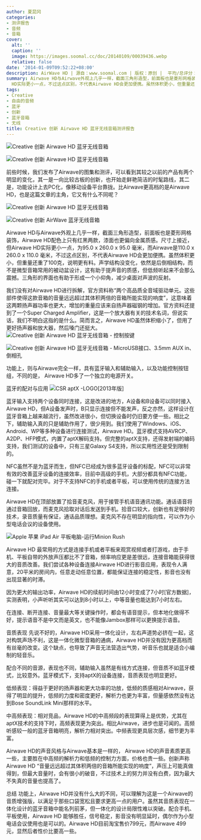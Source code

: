 ```yaml
---
author: 夏昆冈
categories:
- 测评报告
- 音频
- 音箱
cover:
  alt: ''
  caption: ''
  image: https://images.soomal.cc/doc/20140109/00039436.webp
  relative: false
date: '2014-01-09T09:52:22+08:00'
description: AirWave HD | 源自：www.soomal.com | 版权：原创 |  平均/总评分：08.39/109
summary: Airwave HD与Airwave外观上几乎一样，截面三角形造型，前面板也是菱形网格装饰，Airwave HD配色上只有红黑两款，漆面也更偏向金属质感。尺寸上接近，但Airwave
  HD实际更小一点，不过这点区别，不代表Airwave HD会更加便携。虽然体积更小，但重量还重了100克……
tags:
- Creative
- 自由的音频
- 蓝牙
- 创新
- 蓝牙音箱
- 无线
title: Creative 创新 Airwave HD 蓝牙无线音箱测评报告
---
```


![Creative 创新 Airwave HD 蓝牙无线音箱](https://images.soomal.cc/doc/20131208/00038275_01.webp)



![Creative 创新 Airwave HD 蓝牙无线音箱](https://images.soomal.cc/doc/20131208/00038276_01.webp)



前些时候，我们发布了Airwave的图集和测评，可以看到其较之以前的产品有两个明显的变化，其一是一向比较古板的创新，也开始走鲜艳简洁的时髦路线，其二是，功能设计上去PC化，像移动设备平台靠拢。比Airwave更高档的是Airwave HD，也是这篇文章的主角，它又有什么不同呢？



![Creative 创新 Airwave HD 蓝牙无线音箱](https://images.soomal.cc/doc/20131208/00038285_01.webp)



![Creative 创新 AirWave 蓝牙无线音箱](https://images.soomal.cc/doc/20131015/00036287_01.webp)



Airwave HD与Airwave外观上几乎一样，截面三角形造型，前面板也是菱形网格装饰，Airwave HD配色上只有红黑两款，漆面也更偏向金属质感。尺寸上接近，但Airwave HD实际更小一点，为95.0 x 260.0 x 95.0 毫米，而Airwave是110.0 x 260.0 x 110.0 毫米，不过这点区别，不代表Airwave HD会更加便携。虽然体积更小，但重量还重了100克，说明更有料。声学结构没变化，依然是后倒相结构，而不是微型音箱常用的被动盆设计，这有助于提声音的质感，但低频听起来不会那么震撼。三角形的界面也有助于形成一个小仰角，减少桌面对声波的反射。

我们没有对Airwave HD进行拆解，官方资料称“两个高品质全音域驱动单元。这些部件使得这款音箱的音量远远超过其体积两倍的音箱所能实现的响度”，这意味着这两颗扬声器功率也更大，增加的重量应该来自扬声器磁钢的增加。官方资料还提到了一个Super Charged Amplifier，这是一个放大器有关的技术名词，但说实话，我们不明白这指的是什么。简而言之，Airwave HD虽然体积缩小了，但用了更好扬声器和放大器，然后嗓门还挺大。
![Creative 创新 Airwave HD 蓝牙无线音箱 - 控制按键](https://images.soomal.cc/doc/20131208/00038278_01.webp)




![Creative 创新 Airwave HD 蓝牙无线音箱 - MicroUSB接口、3.5mm AUX in、倒相孔](https://images.soomal.cc/doc/20131208/00038279_01.webp)




功能上，则与Airwave完全一样，具有蓝牙输入和辅助输入，以及功能控制按钮组，不同的是， Airwave HD多了一个独立的电源开关。

蓝牙的配对与应用
![CSR aptX -LOGO[2013年版]](https://images.soomal.cc/doc/20140109/00039435_01.webp)




蓝牙输入支持两个设备同时连接，这是改进的地方，A设备和B设备可以同时接入Airwave HD，但A设备发声时，B只显示连接但不能发声，反之亦然，这样设计在蓝牙音箱上越来越流行，虽然改进很小，但切换设备时仍旧要方便一些。相比之下，辅助输入真的只是辅助作用了，很少用到。我们使用了Windows、iOS、Android、WP等多种设备进行连接测试，Airwave HD。蓝牙模式支持AVRCP、A2DP、HFP模式，内置了aptX解码支持。但完整的aptX支持，还得发射端的编码支持，我们测试的设备中，只有三星Galaxy S4支持，所以实用性还是受到限制的。

NFC虽然不是为蓝牙而生，但NFC已经成为很多蓝牙设备的标配，NFC可以非常有效的改善蓝牙设备的连接效率，目前中高级的手机，大部分都具有NFC功能，碰一下就配对完毕。对于不支持NFC的手机或者平板，可以使用传统的连接方法连接。

Airwave HD在顶部放置了拾音麦克风，用于接管手机语音通讯功能。通话语音将通过音箱回放，而麦克风拾取对话后发送到手机。拾音口较大，创新也有足够好的技术，录音质量有保证，通话品质理想。麦克风不存在明显的指向性，可以作为小型电话会议的设备使用。

![Apple 苹果 iPad Air 平板电脑-运行Minion Rush](https://images.soomal.cc/doc/20140106/00039297_01.webp)




Airwave HD 最常用的方式是连接手机或者平板来观赏视频或者打游戏，由于手机、平板自带的外放声压都比不了音箱，频率响应更是差很远，连接音箱能获得很大的音质改善。我们尝试各种设备连接Airwave HD进行影音应用，表现令人满意，20平米的房间内，任意走动任意位置，都能保证连接的稳定性，影音也没有出现显著的时滞。

因为更大的输出功率，Airwave HD的续航时间由12小时变成了7小时[官方数据]，实测表明，小声听听其实可以达到8小时以上，中等音量也能达到7小时左右。

在连接、断开连接、音量最大等关键操作时，都会有语音提示，但本地化做得不好，提示语音不是中文而是英文，也不能像Jambox那样可以更换提示语音。

音质表现
先说不好的，Airwave HD采用一体化设计，左右声道势必挤在一起，这对构筑声场不利，这是一体化微型音箱的通病，Airwave HD并没有因为更高档而有丝毫的改变。这个缺点，也导致了声音无法营造出气势，听音乐也就是适合小编制的轻音乐。

配合不同的音源，表现也不同，辅助输入虽然是有线方式连接，但音质不如蓝牙模式，比较意外。蓝牙模式下，支持aptX的设备连接，音质表现也明显更好。

低频表现：得益于更好的扬声器和更大功率的功放，低频的质感相对Airwave，获得了明显的提升，低频的力度和密度更好，解析力也更为丰富，但量感依然没有达到Bose SoundLink Mini那样的水平。

中高频表现：相对竞品，Airwave HD的中高频段的表现算得上是优势，尤其在aptX技术的支持下时，高频表现更为突出。相比Airwave，进步也是可闻的。高频听感较一般的蓝牙音箱明亮，解析力相对突出。中频表现更具层次感，细节更为丰富。

Airwave HD的声音风格与Airwave基本是一样的， Airwave HD的声音素质更高一些，主要胜在中高频的解析力和低频的控制力方面，价格也贵一些。创新声称Airwave HD “音量远远超过其体积两倍的音箱所能实现的响度”，声压上可能真做得到，但最大音量时，会有很小的破音，不过技术上的努力并没有白费，因为最大不失真的音量也提高了。

总结
功能上，Airwave HD并没有什么大的不同，可以理解为这是一个Airwave的音质增强版，以满足于那些口袋宽松且要求更高一点的用户。虽然其音质表现在一体化设计的蓝牙音箱中能名列前茅，但一体化的设计局限性难以突破。配合手机、平板使用，Airwave HD 能够胜任，信号稳定，影音没有明显延时，偶尔作为小型电话会议使用也是可以的。Airwave HD目前淘宝售价799元，而Airwave 499元，显然后者性价比要高一些。
